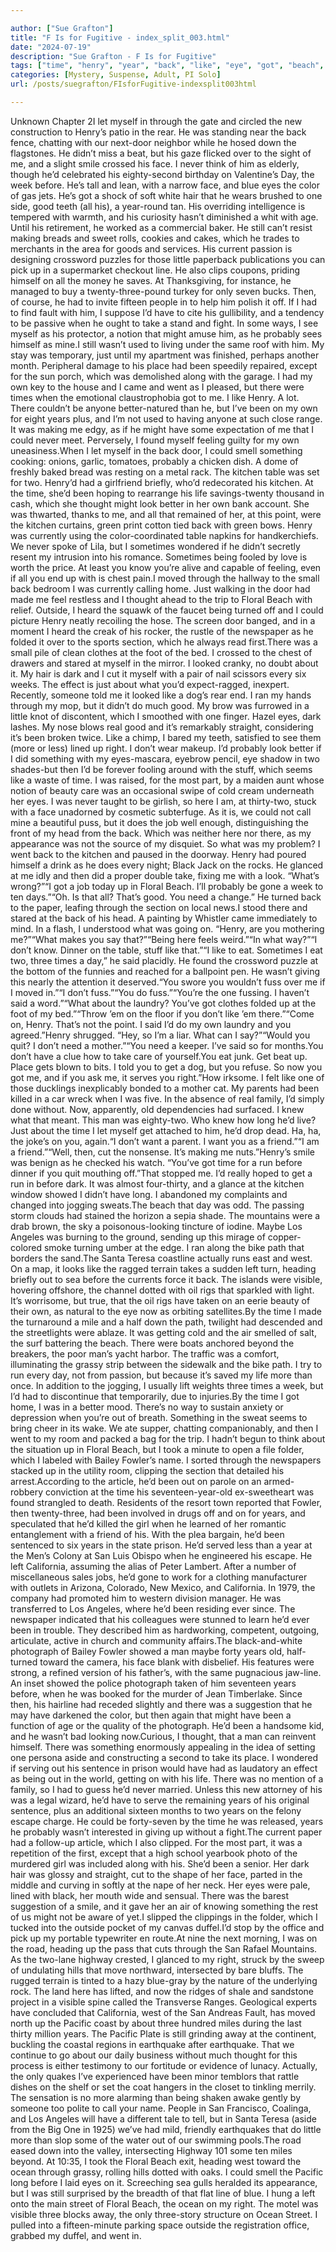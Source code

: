 ```yaml
---

author: ["Sue Grafton"]
title: "F Is for Fugitive - index_split_003.html"
date: "2024-07-19"
description: "Sue Grafton - F Is for Fugitive"
tags: ["time", "henry", "year", "back", "like", "eye", "got", "beach", "one", "could", "face", "never", "good", "take", "might", "probably", "something", "kitchen", "floral", "get", "day", "week", "still", "went", "two"]
categories: [Mystery, Suspense, Adult, PI Solo]
url: /posts/suegrafton/FIsforFugitive-indexsplit003html

---
```



Unknown
Chapter 2I let myself in through the gate and circled the new construction to Henry’s patio in the rear. He was standing near the back fence, chatting with our next-door neighbor while he hosed down the flagstones. He didn’t miss a beat, but his gaze flicked over to the sight of me, and a slight smile crossed his face. I never think of him as elderly, though he’d celebrated his eighty-second birthday on Valentine’s Day, the week before. He’s tall and lean, with a narrow face, and blue eyes the color of gas jets. He’s got a shock of soft white hair that he wears brushed to one side, good teeth (all his), a year-round tan. His overriding intelligence is tempered with warmth, and his curiosity hasn’t diminished a whit with age. Until his retirement, he worked as a commercial baker. He still can’t resist making breads and sweet rolls, cookies and cakes, which he trades to merchants in the area for goods and services. His current passion is designing crossword puzzles for those little paperback publications you can pick up in a supermarket checkout line. He also clips coupons, priding himself on all the money he saves. At Thanksgiving, for instance, he managed to buy a twenty-three-pound turkey for only seven bucks. Then, of course, he had to invite fifteen people in to help him polish it off. If I had to find fault with him, I suppose I’d have to cite his gullibility, and a tendency to be passive when he ought to take a stand and fight. In some ways, I see myself as his protector, a notion that might amuse him, as he probably sees himself as mine.I still wasn’t used to living under the same roof with him. My stay was temporary, just until my apartment was finished, perhaps another month. Peripheral damage to his place had been speedily repaired, except for the sun porch, which was demolished along with the garage. I had my own key to the house and I came and went as I pleased, but there were times when the emotional claustrophobia got to me. I like Henry. A lot. There couldn’t be anyone better-natured than he, but I’ve been on my own for eight years plus, and I’m not used to having anyone at such close range. It was making me edgy, as if he might have some expectation of me that I could never meet. Perversely, I found myself feeling guilty for my own uneasiness.When I let myself in the back door, I could smell something cooking: onions, garlic, tomatoes, probably a chicken dish. A dome of freshly baked bread was resting on a metal rack. The kitchen table was set for two. Henry’d had a girlfriend briefly, who’d redecorated his kitchen. At the time, she’d been hoping to rearrange his life savings-twenty thousand in cash, which she thought might look better in her own bank account. She was thwarted, thanks to me, and all that remained of her, at this point, were the kitchen curtains, green print cotton tied back with green bows. Henry was currently using the color-coordinated table napkins for handkerchiefs. We never spoke of Lila, but I sometimes wondered if he didn’t secretly resent my intrusion into his romance. Sometimes being fooled by love is worth the price. At least you know you’re alive and capable of feeling, even if all you end up with is chest pain.I moved through the hallway to the small back bedroom I was currently calling home. Just walking in the door had made me feel restless and I thought ahead to the trip to Floral Beach with relief. Outside, I heard the squawk of the faucet being turned off and I could picture Henry neatly recoiling the hose. The screen door banged, and in a moment I heard the creak of his rocker, the rustle of the newspaper as he folded it over to the sports section, which he always read first.There was a small pile of clean clothes at the foot of the bed. I crossed to the chest of drawers and stared at myself in the mirror. I looked cranky, no doubt about it. My hair is dark and I cut it myself with a pair of nail scissors every six weeks. The effect is just about what you’d expect-ragged, inexpert. Recently, someone told me it looked like a dog’s rear end. I ran my hands through my mop, but it didn’t do much good. My brow was furrowed in a little knot of discontent, which I smoothed with one finger. Hazel eyes, dark lashes. My nose blows real good and it’s remarkably straight, considering it’s been broken twice. Like a chimp, I bared my teeth, satisfied to see them (more or less) lined up right. I don’t wear makeup. I’d probably look better if I did something with my eyes-mascara, eyebrow pencil, eye shadow in two shades-but then I’d be forever fooling around with the stuff, which seems like a waste of time. I was raised, for the most part, by a maiden aunt whose notion of beauty care was an occasional swipe of cold cream underneath her eyes. I was never taught to be girlish, so here I am, at thirty-two, stuck with a face unadorned by cosmetic subterfuge. As it is, we could not call mine a beautiful puss, but it does the job well enough, distinguishing the front of my head from the back. Which was neither here nor there, as my appearance was not the source of my disquiet. So what was my problem? I went back to the kitchen and paused in the doorway. Henry had poured himself a drink as he does every night; Black Jack on the rocks. He glanced at me idly and then did a proper double take, fixing me with a look. “What’s wrong?”“I got a job today up in Floral Beach. I’ll probably be gone a week to ten days.”“Oh. Is that all? That’s good. You need a change.” He turned back to the paper, leafing through the section on local news.I stood there and stared at the back of his head. A painting by Whistler came immediately to mind. In a flash, I understood what was going on. “Henry, are you mothering me?”“What makes you say that?”“Being here feels weird.”“In what way?”“I don’t know. Dinner on the table, stuff like that.”“I like to eat. Sometimes I eat two, three times a day,” he said placidly. He found the crossword puzzle at the bottom of the funnies and reached for a ballpoint pen. He wasn’t giving this nearly the attention it deserved.“You swore you wouldn’t fuss over me if I moved in.”“I don’t fuss.”“You do fuss.”“You’re the one fussing. I haven’t said a word.”“What about the laundry? You’ve got clothes folded up at the foot of my bed.”“Throw ’em on the floor if you don’t like ’em there.”“Come on, Henry. That’s not the point. I said I’d do my own laundry and you agreed.”Henry shrugged. “Hey, so I’m a liar. What can I say?”“Would you quit? I don’t need a mother.”“You need a keeper. I’ve said so for months.You don’t have a clue how to take care of yourself.You eat junk. Get beat up. Place gets blown to bits. I told you to get a dog, but you refuse. So now you got me, and if you ask me, it serves you right.”How irksome. I felt like one of those ducklings inexplicably bonded to a mother cat. My parents had been killed in a car wreck when I was five. In the absence of real family, I’d simply done without. Now, apparently, old dependencies had surfaced. I knew what that meant. This man was eighty-two. Who knew how long he’d live? Just about the time I let myself get attached to him, he’d drop dead. Ha, ha, the joke’s on you, again.“I don’t want a parent. I want you as a friend.”“I am a friend.”“Well, then, cut the nonsense. It’s making me nuts.”Henry’s smile was benign as he checked his watch. “You’ve got time for a run before dinner if you quit mouthing off.”That stopped me. I’d really hoped to get a run in before dark. It was almost four-thirty, and a glance at the kitchen window showed I didn’t have long. I abandoned my complaints and changed into jogging sweats.The beach that day was odd. The passing storm clouds had stained the horizon a sepia shade. The mountains were a drab brown, the sky a poisonous-looking tincture of iodine. Maybe Los Angeles was burning to the ground, sending up this mirage of copper-colored smoke turning umber at the edge. I ran along the bike path that borders the sand.The Santa Teresa coastline actually runs east and west. On a map, it looks like the ragged terrain takes a sudden left turn, heading briefly out to sea before the currents force it back. The islands were visible, hovering offshore, the channel dotted with oil rigs that sparkled with light. It’s worrisome, but true, that the oil rigs have taken on an eerie beauty of their own, as natural to the eye now as orbiting satellites.By the time I made the turnaround a mile and a half down the path, twilight had descended and the streetlights were ablaze. It was getting cold and the air smelled of salt, the surf battering the beach. There were boats anchored beyond the breakers, the poor man’s yacht harbor. The traffic was a comfort, illuminating the grassy strip between the sidewalk and the bike path. I try to run every day, not from passion, but because it’s saved my life more than once. In addition to the jogging, I usually lift weights three times a week, but I’d had to discontinue that temporarily, due to injuries.By the time I got home, I was in a better mood. There’s no way to sustain anxiety or depression when you’re out of breath. Something in the sweat seems to bring cheer in its wake. We ate supper, chatting companionably, and then I went to my room and packed a bag for the trip. I hadn’t begun to think about the situation up in Floral Beach, but I took a minute to open a file folder, which I labeled with Bailey Fowler’s name. I sorted through the newspapers stacked up in the utility room, clipping the section that detailed his arrest.According to the article, he’d been out on parole on an armed-robbery conviction at the time his seventeen-year-old ex-sweetheart was found strangled to death. Residents of the resort town reported that Fowler, then twenty-three, had been involved in drugs off and on for years, and speculated that he’d killed the girl when he learned of her romantic entanglement with a friend of his. With the plea bargain, he’d been sentenced to six years in the state prison. He’d served less than a year at the Men’s Colony at San Luis Obispo when he engineered his escape. He left California, assuming the alias of Peter Lambert. After a number of miscellaneous sales jobs, he’d gone to work for a clothing manufacturer with outlets in Arizona, Colorado, New Mexico, and California. In 1979, the company had promoted him to western division manager. He was transferred to Los Angeles, where he’d been residing ever since. The newspaper indicated that his colleagues were stunned to learn he’d ever been in trouble. They described him as hardworking, competent, outgoing, articulate, active in church and community affairs.The black-and-white photograph of Bailey Fowler showed a man maybe forty years old, half-turned toward the camera, his face blank with disbelief. His features were strong, a refined version of his father’s, with the same pugnacious jaw-line. An inset showed the police photograph taken of him seventeen years before, when he was booked for the murder of Jean Timberlake. Since then, his hairline had receded slightly and there was a suggestion that he may have darkened the color, but then again that might have been a function of age or the quality of the photograph. He’d been a handsome kid, and he wasn’t bad looking now.Curious, I thought, that a man can reinvent himself. There was something enormously appealing in the idea of setting one persona aside and constructing a second to take its place. I wondered if serving out his sentence in prison would have had as laudatory an effect as being out in the world, getting on with his life. There was no mention of a family, so I had to guess he’d never married. Unless this new attorney of his was a legal wizard, he’d have to serve the remaining years of his original sentence, plus an additional sixteen months to two years on the felony escape charge. He could be forty-seven by the time he was released, years he probably wasn’t interested in giving up without a fight.The current paper had a follow-up article, which I also clipped. For the most part, it was a repetition of the first, except that a high school yearbook photo of the murdered girl was included along with his. She’d been a senior. Her dark hair was glossy and straight, cut to the shape of her face, parted in the middle and curving in softly at the nape of her neck. Her eyes were pale, lined with black, her mouth wide and sensual. There was the barest suggestion of a smile, and it gave her an air of knowing something the rest of us might not be aware of yet.I slipped the clippings in the folder, which I tucked into the outside pocket of my canvas duffel.I’d stop by the office and pick up my portable typewriter en route.At nine the next morning, I was on the road, heading up the pass that cuts through the San Rafael Mountains. As the two-lane highway crested, I glanced to my right, struck by the sweep of undulating hills that move northward, intersected by bare bluffs. The rugged terrain is tinted to a hazy blue-gray by the nature of the underlying rock. The land here has lifted, and now the ridges of shale and sandstone project in a visible spine called the Transverse Ranges. Geological experts have concluded that California, west of the San Andreas Fault, has moved north up the Pacific coast by about three hundred miles during the last thirty million years. The Pacific Plate is still grinding away at the continent, buckling the coastal regions in earthquake after earthquake. That we continue to go about our daily business without much thought for this process is either testimony to our fortitude or evidence of lunacy. Actually, the only quakes I’ve experienced have been minor temblors that rattle dishes on the shelf or set the coat hangers in the closet to tinkling merrily. The sensation is no more alarming than being shaken awake gently by someone too polite to call your name. People in San Francisco, Coalinga, and Los Angeles will have a different tale to tell, but in Santa Teresa (aside from the Big One in 1925) we’ve had mild, friendly earthquakes that do little more than slop some of the water out of our swimming pools.The road eased down into the valley, intersecting Highway 101 some ten miles beyond. At 10:35, I took the Floral Beach exit, heading west toward the ocean through grassy, rolling hills dotted with oaks. I could smell the Pacific long before I laid eyes on it. Screeching sea gulls heralded its appearance, but I was still surprised by the breadth of that flat line of blue. I hung a left onto the main street of Floral Beach, the ocean on my right. The motel was visible three blocks away, the only three-story structure on Ocean Street. I pulled into a fifteen-minute parking space outside the registration office, grabbed my duffel, and went in.
